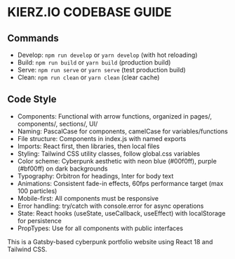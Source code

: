# KIERZ.IO CODEBASE GUIDE

## Commands
- Develop: `npm run develop` or `yarn develop` (with hot reloading)
- Build: `npm run build` or `yarn build` (production build)
- Serve: `npm run serve` or `yarn serve` (test production build)
- Clean: `npm run clean` or `yarn clean` (clear cache)

## Code Style
- Components: Functional with arrow functions, organized in pages/, components/, sections/, UI/
- Naming: PascalCase for components, camelCase for variables/functions
- File structure: Components in index.js with named exports
- Imports: React first, then libraries, then local files
- Styling: Tailwind CSS utility classes, follow global.css variables
- Color scheme: Cyberpunk aesthetic with neon blue (#00f0ff), purple (#bf00ff) on dark backgrounds
- Typography: Orbitron for headings, Inter for body text
- Animations: Consistent fade-in effects, 60fps performance target (max 100 particles)
- Mobile-first: All components must be responsive
- Error handling: try/catch with console.error for async operations
- State: React hooks (useState, useCallback, useEffect) with localStorage for persistence
- PropTypes: Use for all components with public interfaces

This is a Gatsby-based cyberpunk portfolio website using React 18 and Tailwind CSS.